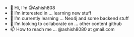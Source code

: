 - 👋 Hi, I’m @Ashish808
- 👀 I’m interested in ... learning new stuff
- 🌱 I’m currently learning ... Neo4j and some backend stuff
- 💞️ I’m looking to collaborate on ... other content github
- 📫 How to reach me ... @ashish8080 at gmail.com

<!---
Ashish808/Ashish808 is a ✨ special ✨ repository because its `README.md` (this file) appears on your GitHub profile.
You can click the Preview link to take a look at your changes.
--->
